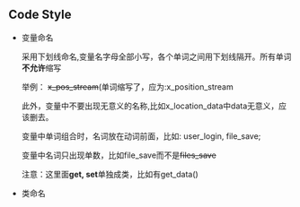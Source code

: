 ## Code Style

- 变量命名
  
    采用下划线命名,变量名字母全部小写，各个单词之间用下划线隔开。所有单词**不允许**缩写

    举例： ~~x_pos_stream~~(单词缩写了，应为:x_position_stream

    此外，变量中不要出现无意义的名称,比如x_location_data中data无意义，应该删去。

    变量中单词组合时，名词放在动词前面，比如: user_login, file_save;

    变量中名词只出现单数，比如file_save而不是~~files_save~~

    注意：这里面**get, set**单独成类，比如有get_data()

- 类命名